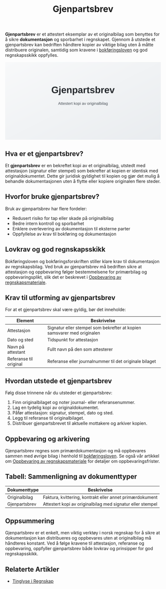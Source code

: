 ﻿---
title: "Gjenpartsbrev"
seoTitle: "Gjenpartsbrev"
description: '**Gjenpartsbrev** er et attestert eksemplar av et originalbilag som benyttes for å sikre **dokumentasjon** og sporbarhet i regnskapet. Gjennom å utstede et gj...'
---

**Gjenpartsbrev** er et attestert eksemplar av et originalbilag som benyttes for å sikre **dokumentasjon** og sporbarhet i regnskapet. Gjennom å utstede et gjenpartsbrev kan bedriften håndtere kopier av viktige bilag uten å måtte distribuere originalen, samtidig som kravene i [bokføringsloven](/blogs/regnskap/hva-er-bokforingsloven "Hva er Bokføringsloven? Krav, regler og veiledning") og god regnskapsskikk oppfylles.

![Gjenpartsbrev](gjenpartsbrev-image.svg)

## Hva er et gjenpartsbrev?

Et **gjenpartsbrev** er en bekreftet kopi av et originalbilag, utstedt med attestasjon (signatur eller stempel) som bekrefter at kopien er identisk med originaldokumentet. Dette gir juridisk gyldighet til kopien og gjør det mulig å behandle dokumentasjonen uten å flytte eller kopiere originalen flere steder.

## Hvorfor bruke gjenpartsbrev?

Bruk av gjenpartsbrev har flere fordeler:

* Redusert risiko for tap eller skade på originalbilag
* Bedre intern kontroll og sporbarhet
* Enklere overlevering av dokumentasjon til eksterne parter
* Oppfyllelse av krav til bokføring og dokumentasjon

## Lovkrav og god regnskapsskikk

Bokføringsloven og bokføringsforskriften stiller klare krav til dokumentasjon av regnskapsbilag. Ved bruk av gjenpartsbrev må bedriften sikre at attestasjon og oppbevaring følger bestemmelsene for primærbilag og oppbevaringsplikt, slik det er beskrevet i [Oppbevaring av regnskapsmateriale](/blogs/regnskap/oppbevaring-av-regnskapsmateriale "Oppbevaring av Regnskapsmateriale - Krav, Frister og Beste Praksis i Norge").

## Krav til utforming av gjenpartsbrev

For at et gjenpartsbrev skal være gyldig, bør det inneholde:

| Element                | Beskrivelse                                                               |
|------------------------|---------------------------------------------------------------------------|
| Attestasjon            | Signatur eller stempel som bekrefter at kopien samsvarer med originalen    |
| Dato og sted           | Tidspunkt for attestasjon                                                  |
| Navn på attestant      | Fullt navn på den som attesterer                                          |
| Referanse til original | Referanse eller journalnummer til det originale bilaget                    |

## Hvordan utstede et gjenpartsbrev

Følg disse trinnene når du utsteder et gjenpartsbrev:

1. Finn originalbilaget og noter journal- eller referansenummer.
2. Lag en tydelig kopi av originaldokumentet.
3. Påfør attestasjon: signatur, stempel, dato og sted.
4. Legg til referanse til originalbilaget.
5. Distribuer gjenpartsbrevet til aktuelle mottakere og arkiver kopien.

## Oppbevaring og arkivering

Gjenpartsbrev regnes som primærdokumentasjon og må oppbevares sammen med øvrige bilag i henhold til [bokføringsloven](/blogs/regnskap/hva-er-bokforingsloven "Hva er Bokføringsloven? Krav, regler og veiledning"). Se også vår artikkel om [Oppbevaring av regnskapsmateriale](/blogs/regnskap/oppbevaring-av-regnskapsmateriale "Oppbevaring av Regnskapsmateriale - Krav, Frister og Beste Praksis i Norge") for detaljer om oppbevaringsfrister.

## Tabell: Sammenligning av dokumenttyper

| Dokumenttype    | Beskrivelse                                          |
|-----------------|------------------------------------------------------|
| Originalbilag   | Faktura, kvittering, kontrakt eller annet primærdokument |
| Gjenpartsbrev   | Attestert kopi av originalbilag med signatur eller stempel |

## Oppsummering

Gjenpartsbrev er et enkelt, men viktig verktøy i norsk regnskap for å sikre at dokumentasjon kan distribueres og oppbevares uten at originalbilag må håndteres konstant. Ved å følge kravene til attestasjon, referanse og oppbevaring, oppfyller gjenpartsbrev både lovkrav og prinsipper for god regnskapsskikk.

## Relaterte Artikler

* [Tinglyse i Regnskap](/blogs/regnskap/tinglyse "Tinglyse i Regnskap: En Guide til Tinglysing")











